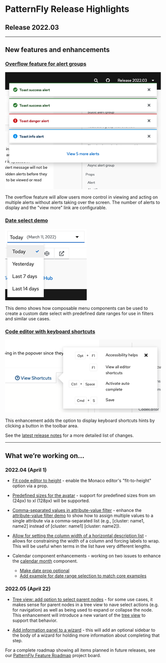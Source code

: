 # PatternFly Release Highlights
## Release 2022.03
----------------------------------------------------------
## New features and enhancements

### [Overflow feature for alert groups](https://www.patternfly.org/v4/components/alert-group#toast-alert-group-with-overflow-capture)

![toast alerts with overflow capture](./img/alert-group-overflow.png)

The overflow feature will allow users more control in viewing and acting on multiple alerts without alerts taking over the screen. The number of alerts to display and the "view more" link are configurable.

### [Date select demo](https://www.patternfly.org/v4/demos/composable-menu#composable-date-select)

![composable date select menu](./img/date-select.png)

This demo shows how composable menu components can be used to create a custom date select with predefined date ranges for use in filters and similar use cases.

### [Code editor with keyboard shortcuts](https://www.patternfly.org/v4/components/code-editor#with-shortcut-menu-and-main-header-content.)

![code editor with keyboard shortcuts popover](./img/code-editor-shortcuts.png)

This enhancement adds the option to display keyboard shortcuts hints by clicking a button in the toolbar area.

See the [latest release notes](https://www.patternfly.org/v4/developer-resources/release-notes) for a more detailed list of changes.

-----------------------------------------------------------------------------

## What we’re working on...

### 2022.04 (April 1)

* [Fit code editor to height](https://github.com/patternfly/patternfly-react/issues/6226)  - enable the Monaco editor's "fit-to-height" option via a prop.

* [Predefined sizes for the avatar](https://github.com/patternfly/patternfly-react/issues/6905) - support for predefined sizes from sm (24px) to xl (128px) will be supported.

* [Comma-separated values in attribute-value filter](https://github.com/patternfly/patternfly-react/issues/6795) - enhance the [attribute-value filter demo](https://www.patternfly.org/v4/components/text-input-group/react-demos/) to show how to assign multiple values to a single attribute via a comma-separated list (e.g., [cluster: name1, name2] instead of [cluster: name1] [cluster: name2]).

* [Allow for setting the column width of a horizontal description list](https://github.com/patternfly/patternfly-react/issues/6866) - allows for constraining the width of a column and forcing labels to wrap. This will be useful when terms in the list have very different lengths.

* Calendar component enhancements - working on two issues to enhance the [calendar month](https://www.patternfly.org/v4/components/calendar-month) component.
  * [Make date prop optional](https://github.com/patternfly/patternfly-react/issues/7026)
  * [Add example for date range selection to match core examples](https://github.com/patternfly/patternfly-react/issues/7027)


### 2022.05 (April 22)

* [Tree view: add option to select parent nodes](https://github.com/patternfly/patternfly/issues/4724) - for some use cases, it makes sense for parent nodes in a tree view to nave select actions (e.g. for navigation) as well as being used to expand or collapse the node. This enhancement will introduce a new variant of the [tree view](https://www.patternfly.org/v4/components/tree-view) to support that behavior.

* [Add information panel to a wizard](https://github.com/patternfly/patternfly/issues/4611) - this will add an optional sidebar to the body of a wizard for holding more information about completing that step.

For a complete roadmap showing all items planned in future releases, see our [PatternFly Feature Roadmap](https://github.com/orgs/patternfly/projects/4?fullscreen=true) project board.
